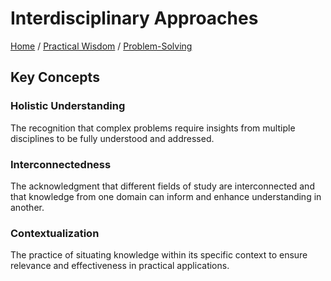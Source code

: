 # Interdisciplinary Approaches

[Home](../../../../README.md) / [Practical Wisdom](../../../../practical_wisdom/README.md) / [Problem-Solving](../../../practical_wisdom/problem-solving/README.md)

## Key Concepts

### Holistic Understanding

The recognition that complex problems require insights from multiple disciplines to be fully understood and addressed.

### Interconnectedness

The acknowledgment that different fields of study are interconnected and that knowledge from one domain can inform and enhance understanding in another.

### Contextualization

The practice of situating knowledge within its specific context to ensure relevance and effectiveness in practical applications.

